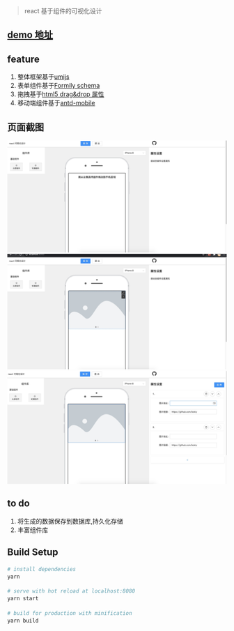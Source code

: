 > react 基于组件的可视化设计

## [demo 地址](http://react-visual-design.kokiy.xyz/visual-page/edit)

## feature

1. 整体框架基于[umijs](https://umijs.org/)
2. 表单组件基于[Formily schema](https://formilyjs.org/#/bdCRC5/dzUZU8il)
3. 拖拽基于[html5 drag&drop 属性](https://developer.mozilla.org/zh-CN/docs/Web/API/HTML_Drag_and_Drop_API)
4. 移动端组件基于[antd-mobile](https://mobile.ant.design/)

## 页面截图

![效果图1](./README/screen1.jpg) ![效果图2](./README/screen2.jpg) ![效果图3](./README/screen3.jpg)

## to do

1. 将生成的数据保存到数据库,持久化存储
2. 丰富组件库

## Build Setup

```bash
# install dependencies
yarn

# serve with hot reload at localhost:8080
yarn start

# build for production with minification
yarn build
```
